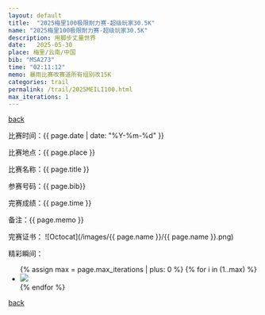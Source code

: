```yaml
---
layout: default
title:  "2025梅里100极限耐力赛-超级玩家30.5K"
name: "2025梅里100极限耐力赛-超级玩家30.5K"
description: 用脚步丈量世界
date:   2025-05-30
place: 梅里/云南/中国
bib: "MSA273"
time: "02:11:12"
memo: 暴雨比赛改赛道所有组别改15K
categories: trail
permalink: /trail/2025MEILI100.html
max_iterations: 1
---
```

[back](/trail)

比赛时间：{{ page.date | date: "%Y-%m-%d" }}

比赛地点：{{ page.place }}

比赛名称：{{ page.title }}

参赛号码：{{ page.bib}}

完赛成绩：{{ page.time }}

备注：{{ page.memo }}

完赛证书：
![Octocat](/images/{{ page.name }}/{{ page.name }}.png)

精彩瞬间：
<ul>
{% assign max = page.max_iterations | plus: 0 %}
{% for i in (1..max) %}
    <li><img src="/images/{{ page.name }}/{{ page.name }}-{{ i }}.jpeg"></li>
{% endfor %}
</ul>

[back](/trail)
